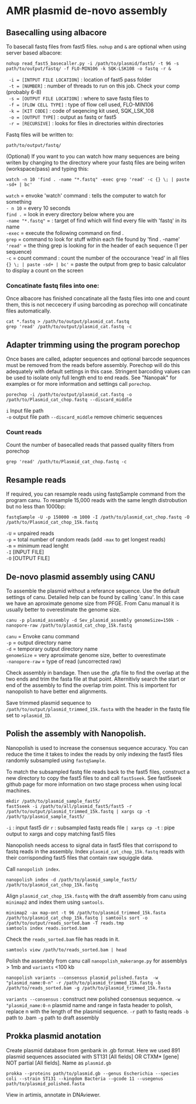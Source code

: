 # AMR plasmid de-novo assembly 

## Basecalling using albacore

To basecall fastq files from fast5 files. `nohup` and `&` are optional when using server based albacore: 

```
nohup read_fast5_basecaller.py -i /path/to/plasmid/fast5/ -t 96 -s path/to/output/fastq/ -f FLO-MIN106 -k SQK-LSK108 -o fastq -r &
```

` -i = [INTPUT FILE LOCATION]` : location of fast5 pass folder  
` -t = [NUMBER]` : number of threads to run on this job. Check your comp (probably 6-8)  
` -s = [OUTPUT FILE LOCATION]` : where to save fastq files to  
` -f = [FLOW CELL TYPE]` : type of flow cell used, FLO-MIN106  
` -k = [KIT CODE]` : code of seqencing kit used, SQK_LSK_108  
` -o = [OUTPUT TYPE]` : output as fastq or fast5  
` -r = [RECURSIVE]` : looks for files in directories within directories  

Fastq files will be written to:  

`path/to/output/fastq/`  

(Optional) If you want to you can watch how many sequences are being writen by changing to the directory 
where your fastq files are being writen (workspace/pass) and typing this:
```
watch -n 10 'find . -name "*.fastq" -exec grep 'read' -c {} \; | paste -sd+ | bc'
```

`watch` = envoke 'watch' command : tells the computer to watch for something  
`- n 10` = every 10 seconds  
`find .` = look in every directory below where you are   
`-name "*.fastq"` = : target of find which will find every file with 'fastq' in its name  
`-exec` = execute the following command on find .  
`grep` = command to look for stuff within each file found by 'find . -name'  
`'read'` = the thing grep is looking for in the header of each sequence (1 per sequence)  
`-c` = count command : count the number of the occourance 'read' in all files  
`{} \; | paste -sd+ | bc'` = paste the output from grep to basic calculator to display a count on the screen  

### Concatinate fastq files into one:

Once albacore has finished concatinate all the fastq files into one and count them, this is not neccecery if using barcoding 
as porechop will concatinate files automatically.
```
cat *.fastq > /path/to/output/plasmid_cat.fastq
grep 'read' /path/to/output/plasmid_cat.fastq -c
```

## Adapter trimming using the program porechop

Once bases are called, adapter sequences and optional barcode sequences must be removed from the reads before assembly.
Porechop will do this adequately with default settings in this case. Stringent barcoding values can be used to isolate only full length 
end to end reads. See "Nanopak" for examples or for more information and settings call `porechop`.

```
porechop -i /path/to/output/plasmid_cat.fastq -o /path/to/Plasmid_cat_chop.fastq --discard_middle
```

`i` Input file path  
`-o` output file path
`--discard_middle` remove chimeric sequences

### Count reads

Count the number of basecalled reads that passed quality filters from porechop 

```
grep 'read' /path/to/Plasmid_cat_chop.fastq -c
```

## Resample reads

If required, you can resample reads using fastqSample command from the program canu.
To resample 15,000 reads with the same length distrobution but no less than 1000bp:

```
fastqSample -U -p 150000 -m 1000 -I /path/to/plasmid_cat_chop.fastq -O /path/to/Plasmid_cat_chop_15k.fastq
```
`-U` = unpaired reads  
`-p` = total number of random reads (add `-max` to get longest reads)  
`-m` = minimum read lenght  
`-I` [INPUT FILE]  
`-O` [OUTPUT FILE]  

## De-novo plasmid assembly using CANU

To assemble the plasmid without a referance sequence. Use the default settings of canu. 
Detailed help can be found by calling 'canu'. 
In this case we have an aproximate genome size from PFGE. From Canu manual it is usually better to overestimate the genome size.

```
canu -p plasmid_assembly -d Sev_plasmid_assembly genomeSize=150k -nanopore-raw /path/to/plasmid_cat_chop_15k.fastq

```

`canu` = Envoke canu command  
`-p` = output directory name  
`-d` = temporary output directory name  
`genomeSize` = very aproximate genome size, better to overestimate  
`-nanopore-raw` = type of read (uncorrected raw)  

Check assembly in bandage. Then use the .gfa file to find the overlap at the two ends and trim the fasta file at that point.
Alternitivly search the start or end of the assembly to find the overlap trim point. This is importent for nanopolish to have
better end alignments. 

Save trimmed plasmid sequence to `/path/to/output/plasmid_trimmed_15k.fasta` with the header in the fastq file set
to `>plasmid_ID`.

## Polish the assembly with Nanopolish.

Nanopolish is used to increase the consensus sequence accuracy. You can reduce the time it takes to index the reads by only indexing the fast5 files randomly subsampled using `fastqSample`. 

To match the subsampled fastq file reads back to the fast5 files, construct a new directory to copy the fast5 files to and call `fast5seek`.
See fast5seek github page for more information on two stage process when using local machines. 

```
mkdir /path/to/plasmid_sample_fast5/
fast5seek -i /path/to/all/plasmid_fast5/fast5 -r /path/to/output/plasmid_trimmed_15k.fastq | xargs cp -t /path/tp/plasmid_sample_fast5/

```
`-i` : input fast5 dir
`r` : subsampled fastq reads file 
`| xargs cp -t` : pipe output to xargs and copy matching fast5 files

Nanopolish needs access to signal data in fast5 files that corrispond to fastq reads in the assembly.
Index `plasmid_cat_chop_15k.fastq` reads with their corrisponding fast5 files that contain raw squiggle data. 

Call `nanopolish index`.

```
nanopolish index -d /path/to/plasmid_sample_fast5/ /path/to/plasmid_cat_chop_15k.fastq
```

Align `plasmid_cat_chop_15k.fastq` with the draft assembly from canu using `minimap2` and index them using `samtools`.

```
minimap2 -ax map-ont -t 96 /path/to/plasmid_trimmed_15k.fasta /path/to/plasmid_cat_chop_15k.fastq | samtools sort -o /path/to/output/reads_sorted.bam -T reads.tmp
samtools index reads.sorted.bam
```

Check the `reads_sorted.bam` file has reads in it.

```
samtools view /path/to/reads_sorted.bam | head
```

Polish the assembly from canu call `nanopolish_makerange.py` for assemblys > 1mb and `variants` <100 kb

```
nanopolish variants --consensus plasmid_polished.fasta  -w "plasmid_name:0-n" -r /path/to/plasmid_trimmed_15k.fastq -b /path/to/reads_sorted.bam -g /path/to/plasmid_trimmed_15k.fasta
```
`variants --consensus` : construct new polished consensus sequence.
`-w "plasmid_name:0-n` plasmid name and range in fasta header to polish, replace n with the length of the plasmid sequence.
`-r` path to fastq reads
`-b` path to .bam
`-g` path to draft assembly


## Prokka plasmid anotation

Create plasmid database from genbank in .gb format. Here we used 891 plasmid sequences associated with ST131 [All fields] OR CTXM* [gene] NOT partial [All fields]. Name as `plasmid.gb`

`prokka --proteins path/to/plasmid.gb --genus Escherichia --species coli --strain ST131 --kingdom Bacteria --gcode 11 --usegenus path/to/plasmid_polished.fasta`

View in artimis, annotate in DNAviewer.


